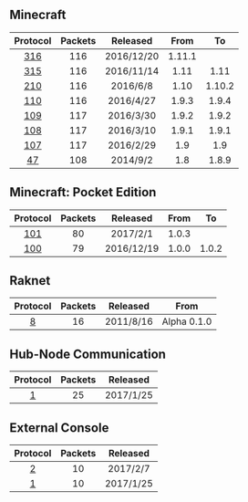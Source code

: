## Minecraft

Protocol | Packets | Released | From | To
:---:|:---:|:---:|:---:|:---:
[316](https://github.com/sel-project/sel-utils/tree/master/doc/minecraft/316.md) | 116 | 2016/12/20 | 1.11.1 | 
[315](https://github.com/sel-project/sel-utils/tree/master/doc/minecraft/315.md) | 116 | 2016/11/14 | 1.11 | 1.11
[210](https://github.com/sel-project/sel-utils/tree/master/doc/minecraft/210.md) | 116 | 2016/6/8 | 1.10 | 1.10.2
[110](https://github.com/sel-project/sel-utils/tree/master/doc/minecraft/110.md) | 116 | 2016/4/27 | 1.9.3 | 1.9.4
[109](https://github.com/sel-project/sel-utils/tree/master/doc/minecraft/109.md) | 117 | 2016/3/30 | 1.9.2 | 1.9.2
[108](https://github.com/sel-project/sel-utils/tree/master/doc/minecraft/108.md) | 117 | 2016/3/10 | 1.9.1 | 1.9.1
[107](https://github.com/sel-project/sel-utils/tree/master/doc/minecraft/107.md) | 117 | 2016/2/29 | 1.9 | 1.9
[47](https://github.com/sel-project/sel-utils/tree/master/doc/minecraft/47.md) | 108 | 2014/9/2 | 1.8 | 1.8.9

## Minecraft: Pocket Edition

Protocol | Packets | Released | From | To
:---:|:---:|:---:|:---:|:---:
[101](https://github.com/sel-project/sel-utils/tree/master/doc/pocket/101.md) | 80 | 2017/2/1 | 1.0.3 | 
[100](https://github.com/sel-project/sel-utils/tree/master/doc/pocket/100.md) | 79 | 2016/12/19 | 1.0.0 | 1.0.2

## Raknet

Protocol | Packets | Released | From
:---:|:---:|:---:|:---:
[8](https://github.com/sel-project/sel-utils/tree/master/doc/raknet/8.md) | 16 | 2011/8/16 | Alpha 0.1.0

## Hub-Node Communication

Protocol | Packets | Released
:---:|:---:|:---:
[1](https://github.com/sel-project/sel-utils/tree/master/doc/hncom/1.md) | 25 | 2017/1/25

## External Console

Protocol | Packets | Released
:---:|:---:|:---:
[2](https://github.com/sel-project/sel-utils/tree/master/doc/externalconsole/2.md) | 10 | 2017/2/7
[1](https://github.com/sel-project/sel-utils/tree/master/doc/externalconsole/1.md) | 10 | 2017/1/25

